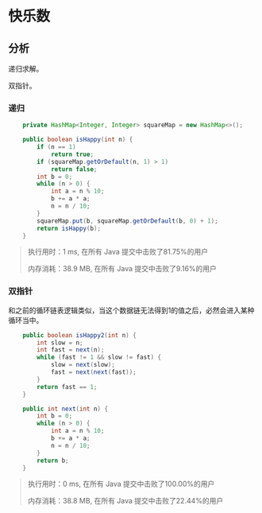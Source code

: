 # 快乐数

## 分析

递归求解。

双指针。

### 递归

```java
    private HashMap<Integer, Integer> squareMap = new HashMap<>();

    public boolean isHappy(int n) {
        if (n == 1)
            return true;
        if (squareMap.getOrDefault(n, 1) > 1)
            return false;
        int b = 0;
        while (n > 0) {
            int a = n % 10;
            b += a * a;
            n = n / 10;
        }
        squareMap.put(b, squareMap.getOrDefault(b, 0) + 1);
        return isHappy(b);
    }
```

>执行用时：1 ms, 在所有 Java 提交中击败了81.75%的用户
>
> 内存消耗：38.9 MB, 在所有 Java 提交中击败了9.16%的用户

### 双指针

和之前的循环链表逻辑类似，当这个数据链无法得到1的值之后，必然会进入某种循环当中。

```java
    public boolean isHappy2(int n) {
        int slow = n;
        int fast = next(n);
        while (fast != 1 && slow != fast) {
            slow = next(slow);
            fast = next(next(fast));
        }
        return fast == 1;
    }

    public int next(int n) {
        int b = 0;
        while (n > 0) {
            int a = n % 10;
            b += a * a;
            n = n / 10;
        }
        return b;
    }
```

> 执行用时：0 ms, 在所有 Java 提交中击败了100.00%的用户
>
> 内存消耗：38.8 MB, 在所有 Java 提交中击败了22.44%的用户
